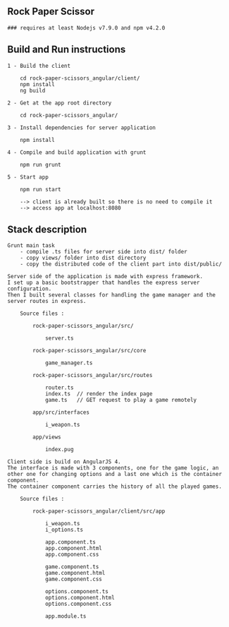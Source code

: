## Rock Paper Scissor

	### requires at least Nodejs v7.9.0 and npm v4.2.0

## Build and Run instructions
	
	1 - Build the client 

		cd rock-paper-scissors_angular/client/
		npm install
		ng build

	2 - Get at the app root directory

		cd rock-paper-scissors_angular/

	3 - Install dependencies for server application

		npm install

	4 - Compile and build application with grunt

		npm run grunt

	5 - Start app

		npm run start

		--> client is already built so there is no need to compile it
		--> access app at localhost:8080



## Stack description

	Grunt main task 
		- compile .ts files for server side into dist/ folder
		- copy views/ folder into dist directory
		- copy the distributed code of the client part into dist/public/

	Server side of the application is made with express framework.
	I set up a basic bootstrapper that handles the express server configuration. 
	Then I built several classes for handling the game manager and the server routes in express.

		Source files : 

			rock-paper-scissors_angular/src/

				server.ts

			rock-paper-scissors_angular/src/core

				game_manager.ts
			
			rock-paper-scissors_angular/src/routes

				router.ts
				index.ts  // render the index page
				game.ts   // GET request to play a game remotely

			app/src/interfaces

				i_weapon.ts

			app/views

				index.pug

	Client side is build on AngularJS 4.
	The interface is made with 3 components, one for the game logic, an other one for changing options and a last one which is the container component.
	The container component carries the history of all the played games.

		Source files : 

			rock-paper-scissors_angular/client/src/app

				i_weapon.ts
				i_options.ts

				app.component.ts
				app.component.html
				app.component.css

				game.component.ts
				game.component.html
				game.component.css
				
				options.component.ts
				options.component.html
				options.component.css

				app.module.ts
